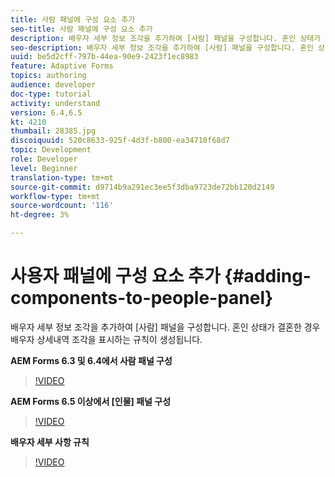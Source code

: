 ```yaml
---
title: 사람 패널에 구성 요소 추가
seo-title: 사람 패널에 구성 요소 추가
description: 배우자 세부 정보 조각을 추가하여 [사람] 패널을 구성합니다. 혼인 상태가 결혼한 경우 배우자 상세내역 조각을 표시하는 규칙이 생성됩니다.
seo-description: 배우자 세부 정보 조각을 추가하여 [사람] 패널을 구성합니다. 혼인 상태가 결혼한 경우 배우자 상세내역 조각을 표시하는 규칙이 생성됩니다.
uuid: be5d2cff-797b-44ea-90e9-2423f1ec8983
feature: Adaptive Forms
topics: authoring
audience: developer
doc-type: tutorial
activity: understand
version: 6.4,6.5
kt: 4210
thumbail: 28385.jpg
discoiquuid: 520c8633-925f-4d3f-b800-ea34710f68d7
topic: Development
role: Developer
level: Beginner
translation-type: tm+mt
source-git-commit: d9714b9a291ec3ee5f3dba9723de72bb120d2149
workflow-type: tm+mt
source-wordcount: '116'
ht-degree: 3%

---
```



# 사용자 패널에 구성 요소 추가 {#adding-components-to-people-panel}

배우자 세부 정보 조각을 추가하여 [사람] 패널을 구성합니다. 혼인 상태가 결혼한 경우 배우자 상세내역 조각을 표시하는 규칙이 생성됩니다.

**AEM Forms 6.3 및 6.4에서 사람 패널 구성**

>[!VIDEO](https://video.tv.adobe.com/v/22193?quality=9&learn=on)

**AEM Forms 6.5 이상에서 [인물] 패널 구성**

>[!VIDEO](https://video.tv.adobe.com/v/28385)

**배우자 세부 사항 규칙**

>[!VIDEO](https://video.tv.adobe.com/v/22195?quality=9&learn=on)





